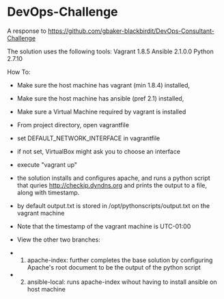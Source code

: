 # DevOps-Challenge
A response to https://github.com/gbaker-blackbirdit/DevOps-Consultant-Challenge


The solution uses the following tools: 
Vagrant 1.8.5 
Ansible 2.1.0.0 
Python 2.7.10

How To: 
- Make sure the host machine has vagrant (min 1.8.4) installed, 
- Make sure the host machine has ansible (pref 2.1) installed,
- Make sure a Virtual Machine required by vagrant is installed 
- From project directory, open vagrantfile
- set DEFAULT_NETWORK_INTERFACE in vagrantfile 
- if not set, VirtualBox might ask you to choose an interface
- execute "vagrant up"
- the solution installs and configures apache, and runs a python script that quries http://checkip.dyndns.org and prints the output to a file, along with timestamp. 
- by default output.txt is stored in /opt/pythonscripts/output.txt on the vagrant machine
- Note that the timestamp of the vagrant machine is UTC-01:00

- View the other two branches:
- 1. apache-index: further completes the base solution by configuring Apache's root document to be the output of the python script
- 2. ansible-local: runs apache-index wihout having to install ansible on host machine
